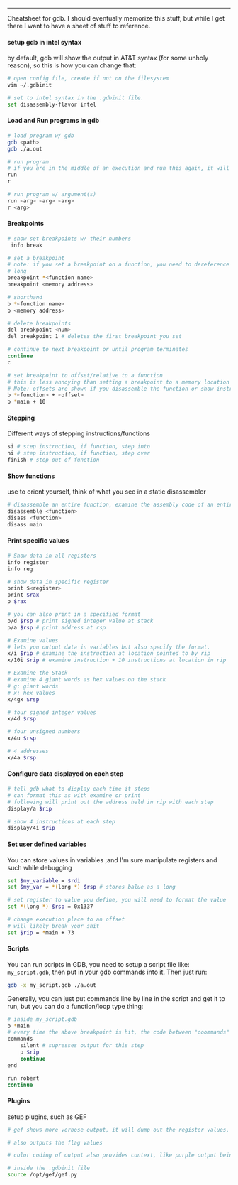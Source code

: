 -- -
Cheatsheet for gdb. I should eventually memorize this stuff, but while I get there I want to have a sheet of stuff to reference.
#### setup gdb in intel syntax
by default, gdb will show the output in AT&T syntax (for some unholy reason), so this is how you can change that:
```bash
# open config file, create if not on the filesystem
vim ~/.gdbinit

# set to intel syntax in the .gdbinit file.
set disassembly-flavor intel
```
#### Load and Run programs in gdb
```bash
# load program w/ gdb
gdb <path>
gdb ./a.out

# run program
# if you are in the middle of an execution and run this again, it will ask if you want to start the program over. Breakpoints stay where you set them. 
run
r

# run program w/ argument(s)
run <arg> <arg> <arg>
r <arg>
```
#### Breakpoints
```bash 
# show set breakpoints w/ their numbers
 info break

# set a breakpoint
# note: if you set a breakpoint on a function, you need to dereference it for this to work. 
# long
breakpoint *<function name>
breakpoint <memory address>

# shorthand
b *<function name>
b <memory address> 

# delete breakpoints
del breakpoint <num>
del breakpoint 1 # deletes the first breakpoint you set

# continue to next breakpoint or until program terminates
continue
c

# set breakpoint to offset/relative to a function
# this is less annoying than setting a breakpoint to a memory location bc in modern programs, the memory address will be randomized so a breakpoint set to a memory location may likely not be the same between executions. 
# Note: offsets are shown if you disassemble the function or show instructions or whatever.
b *<function> + <offset>
b *main + 10
```
#### Stepping
Different ways of stepping instructions/functions
```bash
si # step instruction, if function, step into
ni # step instruction, if function, step over
finish # step out of function
```
#### Show functions
use to orient yourself, think of what you see in a static disassembler
```bash
# disassemble an entire function, examine the assembly code of an entire function.
disassemble <function>
disass <function> 
disass main
```
#### Print specific values
```bash
# Show data in all registers
info register 
info reg

# show data in specific register
print $<register>
print $rax
p $rax

# you can also print in a specified format
p/d $rsp # print signed integer value at stack
p/a $rsp # print address at rsp

# Examine values
# lets you output data in variables but also specify the format.
x/i $rip # examine the instruction at location pointed to by rip
x/10i $rip # examine instruction + 10 instructions at location in rip

# Examine the Stack
# examine 4 giant words as hex values on the stack
# g: giant words
# x: hex values
x/4gx $rsp

# four signed integer values
x/4d $rsp

# four unsigned numbers
x/4u $rsp

# 4 addresses
x/4a $rsp
```
#### Configure data displayed on each step
```bash
# tell gdb what to display each time it steps
# can format this as with examine or print
# following will print out the address held in rip with each step
display/a $rip

# show 4 instructions at each step
display/4i $rip
```
#### Set user defined variables
You can store values in variables ;and I'm sure manipulate registers and such while debugging 
```bash
set $my_variable = $rdi
set $my_var = *(long *) $rsp # stores balue as a long

# set register to value you define, you will need to format the value
set *(long *) $rsp = 0x1337

# change execution place to an offset
# will likely break your shit
set $rip = *main + 73
```
#### Scripts
You can run scripts in GDB, you need to setup a script file like: `my_script.gdb`, then put in your gdb commands into it. Then just run:
```bash
gdb -x my_script.gdb ./a.out
```
Generally, you can just put commands line by line in the script and get it to run, but you can do a function/loop type thing:
```bash
# inside my_script.gdb
b *main
# every time the above breakpoint is hit, the code between "coommands" and "end" will be run
commands
	silent # supresses output for this step
	p $rip
	continue
end

run robert
continue
```
#### Plugins
setup plugins, such as GEF
```bash
# gef shows more verbose output, it will dump out the register values, the stack, and a small disassembly of the area you currently are at each step. Will also put out color coded output. Provides other contextual information such as providing the string values that correspond to the bytes in a register or on the stack. 

# also outputs the flag values

# color coding of output also provides context, like purple output being stack values. Yellow for strings, green is heap values, etc. 

# inside the .gdbinit file
source /opt/gef/gef.py
```